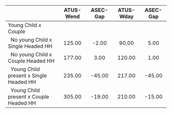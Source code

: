 
|                      |    ATUS-Wend |     ASEC-Gap |    ATUS-Wday |     ASEC-Gap |
| -------------------- | :----------: | :----------: | :----------: | :----------: |
| Young Child x Couple |              |              |              |              |
| &nbsp;&nbsp;No young Child x Single Headed HH |       125.00 |        -2.00 |        90.00 |         5.00 |
| &nbsp;&nbsp;No young Child x Couple Headed HH |       177.00 |         3.00 |       120.00 |         1.00 |
| &nbsp;&nbsp;Young Child present x Single Headed HH |       235.00 |       -45.00 |       217.00 |       -45.00 |
| &nbsp;&nbsp;Young Child present x Couple Headed HH |       305.00 |       -19.00 |       210.00 |       -15.00 |

